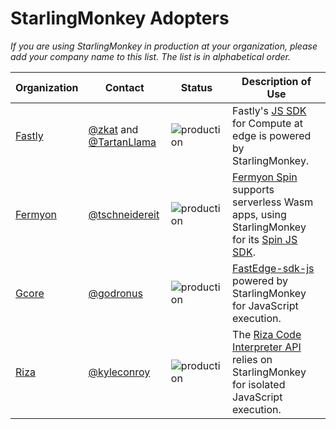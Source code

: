 # StarlingMonkey Adopters

_If you are using StarlingMonkey in production at your organization, please add your company name to
this list. The list is in alphabetical order._

| Organization                            | Contact                                            | Status                                                                  | Description of Use                                                                                                                                              |
| --------------------------------------- | -------------------------------------------------- | ----------------------------------------------------------------------- | --------------------------------------------------------------------------------------------------------------------------------------------------------------- |
| [Fastly](https://www.fastly.com)        | [@zkat](https://github.com/zkat) and [@TartanLlama](https://github.com/TartanLlama)      | ![production](https://img.shields.io/badge/-production-blue?style=flat) | Fastly's [JS SDK](https://github.com/fastly/js-compute-runtime) for Compute at edge is powered by StarlingMonkey.                                               |
| [Fermyon](https://www.fermyon.com/)     | [@tschneidereit](https://github.com/tschneidereit) | ![production](https://img.shields.io/badge/-production-blue?style=flat) | [Fermyon Spin](https://www.fermyon.com/spin) supports serverless Wasm apps, using StarlingMonkey for its [Spin JS SDK](https://github.com/fermyon/spin-js-sdk). |
| [Gcore](https://www.gcore.com/fastedge) | [@godronus](https://github.com/godronus)           | ![production](https://img.shields.io/badge/-production-blue?style=flat) | [FastEdge-sdk-js](https://github.com/G-Core/FastEdge-sdk-js) powered by StarlingMonkey for JavaScript execution.                                                |
| [Riza](https://riza.io/)                | [@kyleconroy](https://github.com/kyleconroy)       | ![production](https://img.shields.io/badge/-production-blue?style=flat) | The [Riza Code Interpreter API](https://docs.riza.io) relies on StarlingMonkey for isolated JavaScript execution.                                               |
